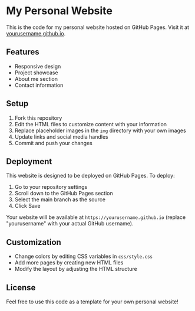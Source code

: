 # My Personal Website

This is the code for my personal website hosted on GitHub Pages. Visit it at [yourusername.github.io](https://yourusername.github.io).

## Features

- Responsive design
- Project showcase
- About me section
- Contact information

## Setup

1. Fork this repository
2. Edit the HTML files to customize content with your information
3. Replace placeholder images in the `img` directory with your own images
4. Update links and social media handles
5. Commit and push your changes

## Deployment

This website is designed to be deployed on GitHub Pages. To deploy:

1. Go to your repository settings
2. Scroll down to the GitHub Pages section
3. Select the main branch as the source
4. Click Save

Your website will be available at `https://yourusername.github.io` (replace "yourusername" with your actual GitHub username).

## Customization

- Change colors by editing CSS variables in `css/style.css`
- Add more pages by creating new HTML files
- Modify the layout by adjusting the HTML structure

## License

Feel free to use this code as a template for your own personal website! 